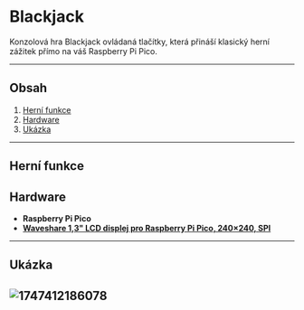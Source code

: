 # Blackjack

Konzolová hra Blackjack ovládaná tlačítky, která přináší klasický herní zážitek přímo na váš Raspberry Pi Pico.

---

## Obsah
1. [Herní funkce](#herní-funkce)
2. [Hardware](#hardware)
3. [Ukázka](#ukázka)

---

## Herní funkce

## Hardware

- **Raspberry Pi Pico**
- **[Waveshare 1,3" LCD displej pro Raspberry Pi Pico, 240×240, SPI](https://rpishop.cz/lcd-oled-displeje/4022-waveshare-13-lcd-displej-pro-raspberry-pi-pico-240240-spi.html)**

---
## Ukázka
![1747412186078](https://github.com/user-attachments/assets/97c523bc-52c9-4472-8c38-767d63d46572)
---
